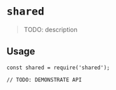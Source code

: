 # `shared`

> TODO: description

## Usage

```
const shared = require('shared');

// TODO: DEMONSTRATE API
```